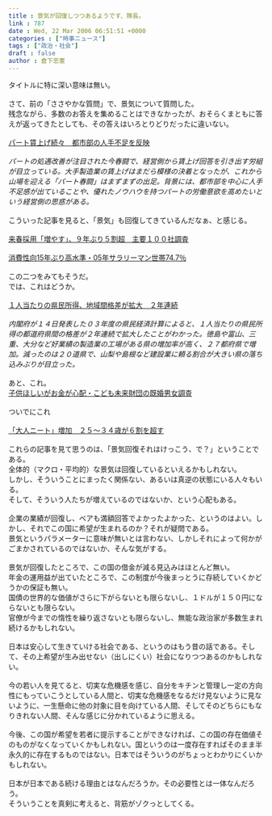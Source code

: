 ```yaml
---
title : 景気が回復しつつあるようです、隊長。
link : 787
date : Wed, 22 Mar 2006 06:51:51 +0000
categories : ["時事ニュース"]
tags : ["政治・社会"]
draft : false
author : 倉下忠憲
---
```


タイトルに特に深い意味は無い。<BR><BR>さて、前の「ささやかな質問」で、景気について質問した。<BR>残念ながら、多数のお答えを集めることはできなかったが、おそらくまともに答えが返ってきたとしても、その答えはいろとりどりだったに違いない。<BR><BR><A HREF="http://www.asahi.com/business/update/0318/009.html" TARGET="_blank">パート賃上げ続々　都市部の人手不足を反映</A><BR><BR><I>パートの処遇改善が注目された今春闘で、経営側から賃上げ回答を引き出す労組が目立っている。大手製造業の賃上げはまだら模様の決着となったが、これから山場を迎える「パート春闘」はまずまずの出足。背景には、都市部を中心に人手不足感が出ていることや、優れたノウハウを持つパートの労働意欲を高めたいという経営側の思惑がある。 </I><BR><BR>こういった記事を見ると、「景気」も回復してきているんだなぁ、と感じる。<BR><BR><A HREF="http://www.asahi.com/life/update/0320/002.html" TARGET="_blank">来春採用「増やす」、９年ぶり５割超　主要１００社調査</A><BR><BR><A HREF="http://www.nikkei.co.jp/news/keizai/20060322AT2C2000S21032006.html" TARGET="_blank">消費性向15年ぶり高水準・05年サラリーマン世帯74.7％</A><BR><BR>この二つをみてもそうだ。<BR>では、これはどうか。<BR><BR><A HREF="http://www.asahi.com/life/update/0314/008.html" TARGET="_blank">１人当たりの県民所得、地域間格差が拡大　２年連続</A><BR><BR><I>内閣府が１４日発表した０３年度の県民経済計算によると、１人当たりの県民所得の都道府県間の格差が２年連続で拡大したことがわかった。徳島や富山、三重、大分など好業績の製造業の工場がある県の増加率が高く、２７都府県で増加。減ったのは２０道県で、山梨や島根など建設業に頼る割合が大きい県の落ち込みぶりが目立った。</I> <BR><BR>あと、これ。<BR><A HREF="http://www.nikkei.co.jp/news/shakai/20060322AT1G2003K21032006.html" TARGET="_blank">子供ほしいがお金が心配・こども未来財団の既婚男女調査</A><BR><BR>ついでにこれ<BR><BR><A HREF="http://www.asahi.com/life/update/0304/006.html" TARGET="_blank">「大人ニート」増加　２５～３４歳が６割を超す</A><BR><BR>これらの記事を見て思うのは、「景気回復それはけっこう、で？」ということである。<BR>全体的（マクロ・平均的）な景気は回復しているといえるかもしれない。<BR>しかし、そういうことにまったく関係ない、あるいは真逆の状態にいる人々もいる。<BR>そして、そういう人たちが増えているのではないか、という心配もある。<BR><BR>企業の業績が回復し、ベアも満額回答でよかったよかった、というのはよい。しかし、それでこの国に希望が生まれるのか？それが疑問である。<BR>景気というパラメーターに意味が無いとは言わない、しかしそれによって何かがごまかされているのではないか、そんな気がする。<BR><BR>景気が回復したところで、この国の借金が減る見込みはほとんど無い。<BR>年金の運用益が出ていたところで、この制度が今後まっとうに存続していくかどうかの保証も無い。<BR>国債の世界的な価値がさらに下がらないとも限らないし、１ドルが１５０円にならないとも限らない。<BR>官僚が今までの惰性を繰り返さないとも限らないし、無能な政治家が多数生まれ続けるかもしれない。<BR><BR>日本は安心して生きていける社会である、というのはもう昔の話である。そして、その上希望が生み出せない（出しにくい）社会になりつつあるのかもしれない。<BR><BR>今の若い人を見てると、切実な危機感を感じ、自分をキチンと管理し一定の方向性にもっていこうとしている人間と、切実な危機感をなるだけ見ないように見ないように、一生懸命に他の対象に目を向けている人間、そしてそのどちらにもなりきれない人間、そんな感じに分かれているように思える。<BR><BR>今後、この国が希望を若者に提示することができなければ、この国の存在価値そのものがなくなっていくかもしれない。国というのは一度存在すればそのまま半永久的に存在するものではない。日本ではそういうのがちょっとわかりにくいかもしれない。<BR><BR>日本が日本である続ける理由とはなんだろうか。その必要性とは一体なんだろう。<BR>そういうことを真剣に考えると、背筋がゾクっとしてくる。<BR><BR><BR><BR><br><br>
